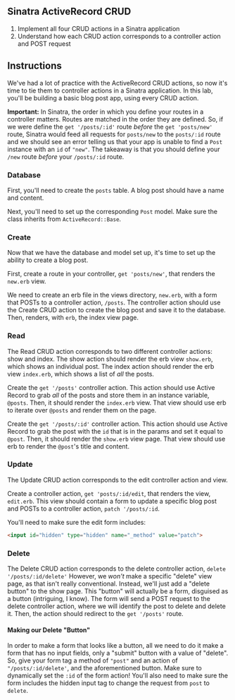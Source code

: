 
## Sinatra ActiveRecord CRUD

1. Implement all four CRUD actions in a Sinatra application
2. Understand how each CRUD action corresponds to a controller action and POST request

## Instructions

We've had a lot of practice with the ActiveRecord CRUD actions, so now it's time to tie them to controller actions in a Sinatra application. In this lab, you'll be building a basic blog post app, using every CRUD action.

**Important:** In Sinatra, the order in which you define your routes in a controller matters. Routes are matched in the order they are defined. So, if we were define the `get '/posts/:id'` route *before* the `get 'posts/new'` route, Sinatra would feed all requests for `posts/new` to the `posts/:id` route and we should see an error telling us that your app is unable to find a `Post` instance with an `id` of `"new"`. The takeaway is that you should define your `/new` route *before* your `/posts/:id` route. 

### Database

First, you'll need to create the `posts` table. A blog post should have a name and content.

Next, you'll need to set up the corresponding `Post` model. Make sure the class inherits from `ActiveRecord::Base`.

### Create

Now that we have the database and model set up, it's time to set up the ability to create a blog post.

First, create a route in your controller, `get 'posts/new'`, that renders the `new.erb` view. 

We need to create an erb file in the views directory, `new.erb`, with a form that POSTs to a controller action, `/posts`. The controller action should use the Create CRUD action to create the blog post and save it to the database. Then, renders, with `erb`, the index view page. 

### Read

The Read CRUD action corresponds to two different controller actions: show and index. The show action should render the erb view `show.erb`, which shows an individual post. The index action should render the erb view `index.erb`, which shows a list of *all* the posts. 

Create the `get '/posts'` controller action. This action should use Active Record to grab *all* of the posts and store them in an instance variable, `@posts`. Then, it should render the `index.erb` view. That view should use erb to iterate over `@posts` and render them on the page. 

Create the `get '/posts/:id'` controller action. This action should use Active Record to grab the post with the `id` that is in the params and set it equal to `@post`. Then, it should render the `show.erb` view page. That view should use erb to render the `@post`'s title and content. 


### Update

The Update CRUD action corresponds to the edit controller action and view. 

Create a controller action, `get 'posts/:id/edit`, that renders the view, `edit.erb`. This view should contain a form to update a specific blog post and POSTs to a controller action, `patch '/posts/:id`. 

You'll need to make sure the edit form includes:

```html
<input id="hidden" type="hidden" name="_method" value="patch">
```

### Delete

The Delete CRUD action corresponds to the delete controller action, `delete '/posts/:id/delete'` However, we *won't* make a specific "delete" view page, as that isn't really conventional. Instead, we'll just add a "delete button" to the show page. This "button" will actually be a form, disguised as a button (intriguing, I know). The form will send a POST request to the delete controller action, where we will identify the post to delete and delete it. Then, the action should redirect to the `get '/posts'` route. 

#### Making our Delete "Button"

In order to make a form that looks like a button, all we need to do it make a form that has no input fields, only a "submit" button with a value of "delete". So, give your form tag a method of `"post"` and an action of `"/posts/:id/delete'`, and the aforementioned button. Make sure to dynamically set the `:id` of the form action! You'll also need to make sure the form includes the hidden input tag to change the request from `post` to `delete`.